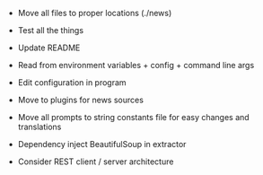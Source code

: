 * Move all files to proper locations (./news)
* Test all the things
* Update README
* Read from environment variables + config + command line args
* Edit configuration in program
* Move to plugins for news sources
* Move all prompts to string constants file for easy changes and translations
* Dependency inject BeautifulSoup in extractor

* Consider REST client / server architecture
